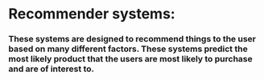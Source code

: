 # Recommender systems: 
### These systems are designed to recommend things to the user based on many different factors. These systems predict the most likely product that the users are most likely to purchase and are of interest to.